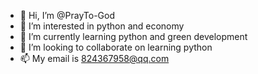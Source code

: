 - 👋 Hi, I’m @PrayTo-God
- 👀 I’m interested in python and economy
- 🌱 I’m currently learning python and green development
- 💞️ I’m looking to collaborate on learning python
- 📫 My email is 824367958@qq.com

<!---
PrayTo-God/PrayTo-God is a ✨ special ✨ repository because its `README.md` (this file) appears on your GitHub profile.
You can click the Preview link to take a look at your changes.
--->
